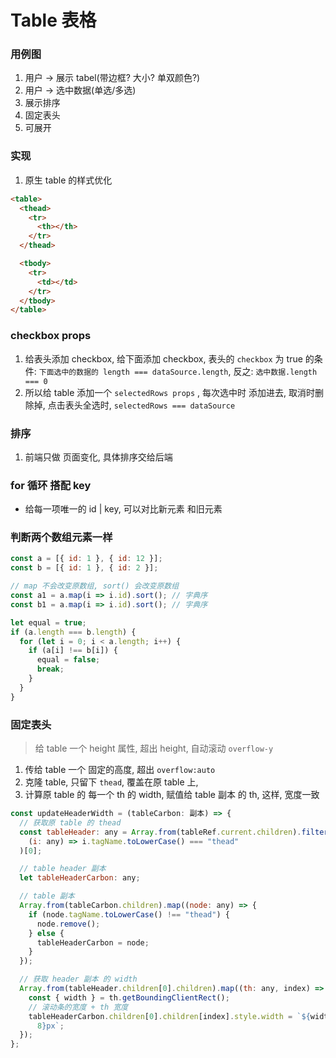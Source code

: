 # Table 表格

### 用例图

1. 用户 -> 展示 tabel(带边框? 大小? 单双颜色?)
2. 用户 -> 选中数据(单选/多选)
3. 展示排序
4. 固定表头
5. 可展开

### 实现

1. 原生 table 的样式优化

```html
<table>
  <thead>
    <tr>
      <th></th>
    </tr>
  </thead>

  <tbody>
    <tr>
      <td></td>
    </tr>
  </tbody>
</table>
```

### checkbox props

1. 给表头添加 checkbox, 给下面添加 checkbox, 表头的 `checkbox` 为 true 的条件: `下面选中的数据的 length === dataSource.length`, 反之: `选中数据.length === 0`
2. 所以给 table 添加一个 `selectedRows props` , 每次选中时 添加进去, 取消时删除掉, 点击表头全选时, `selectedRows === dataSource`

### 排序

1. 前端只做 页面变化, 具体排序交给后端

### for 循环 搭配 key

- 给每一项唯一的 id | key, 可以对比新元素 和旧元素

### 判断两个数组元素一样

```js
const a = [{ id: 1 }, { id: 12 }];
const b = [{ id: 1 }, { id: 2 }];

// map 不会改变原数组, sort() 会改变原数组
const a1 = a.map(i => i.id).sort(); // 字典序
const b1 = a.map(i => i.id).sort(); // 字典序

let equal = true;
if (a.length === b.length) {
  for (let i = 0; i < a.length; i++) {
    if (a[i] !== b[i]) {
      equal = false;
      break;
    }
  }
}
```

### 固定表头

> 给 table 一个 height 属性, 超出 height, 自动滚动 `overflow-y`

1. 传给 table 一个 固定的高度, 超出 `overflow:auto`
2. 克隆 table, 只留下 `thead`, 覆盖在原 table 上,
3. 计算原 table 的 每一个 th 的 width, 赋值给 table 副本 的 th, 这样, 宽度一致

```js
const updateHeaderWidth = (tableCarbon: 副本) => {
  // 获取原 table 的 thead
  const tableHeader: any = Array.from(tableRef.current.children).filter(
    (i: any) => i.tagName.toLowerCase() === "thead"
  )[0];

  // table header 副本
  let tableHeaderCarbon: any;

  // table 副本
  Array.from(tableCarbon.children).map((node: any) => {
    if (node.tagName.toLowerCase() !== "thead") {
      node.remove();
    } else {
      tableHeaderCarbon = node;
    }
  });

  // 获取 header 副本 的 width
  Array.from(tableHeader.children[0].children).map((th: any, index) => {
    const { width } = th.getBoundingClientRect();
    // 滚动条的宽度 + th 宽度
    tableHeaderCarbon.children[0].children[index].style.width = `${width +
      8}px`;
  });
};
```
